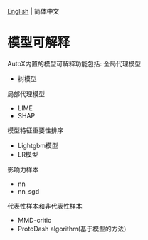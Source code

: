 [English](./README_EN.md) | 简体中文

# 模型可解释
AutoX内置的模型可解释功能包括:
全局代理模型
- 树模型

局部代理模型
- LIME
- SHAP

模型特征重要性排序
- Lightgbm模型
- LR模型

影响力样本
- nn
- nn_sgd

代表性样本和非代表性样本
- MMD-critic
- ProtoDash algorithm(基于模型的方法)
